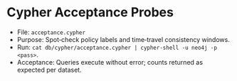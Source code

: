 # Cypher Acceptance Probes

- File: `acceptance.cypher`
- Purpose: Spot‑check policy labels and time‑travel consistency windows.
- Run: `cat db/cypher/acceptance.cypher | cypher-shell -u neo4j -p <pass>`.
- Acceptance: Queries execute without error; counts returned as expected per dataset.
